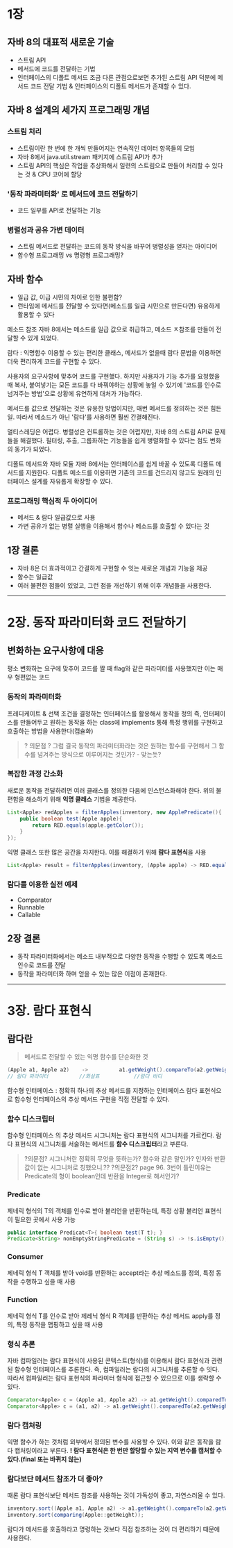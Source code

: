 # 1장
## 자바 8의 대표적 새로운 기술
- 스트림 API
- 메서드에 코드를 전달하는 기법
- 인터페이스의 디폴트 메서드
조금 다른 관점으로보면 추가된 스트림 API 덕분에 메서드 코드 전달 기법 & 인터페이스의 디폴트 메서드가 존재할 수 있다. 

## 자바 8 설계의 세가지 프로그래밍 개념
### 스트림 처리 
- 스트림이란 한 번에 한 개씩 만들어지는 연속적인 데이터 항목들의 모임
- 자바 8에서 java.util.stream 패키지에 스트림 API가 추가
- 스트림 API의 핵심은 작업을 추상화해서 일련의 스트림으로 만들어 처리할 수 있다는 것 & CPU 코어에 할당
### '동작 파라미터화' 로 메서드에 코드 전달하기
- 코드 일부를 API로 전달하는 기능
### 병렬성과 공유 가변 데이터
- 스트림 메서드로 전달하는 코드의 동작 방식을 바꾸어 병렬성을 얻자는 아이디어
- 함수형 프로그래밍 vs 명령형 프로그래밍?


## 자바 함수
- 일급 값, 이급 시민의 차이로 인한 불편함?
- 런타임에 메서드를 전달할 수 있다면(메소드를 일급 시민으로 만든다면) 유용하게 활용할 수 있다

메소드 참조
자바 8에서는 메소드를 일급 값으로 취급하고, 메소드 ㅈ참조를 만들어 전달할 수 있게 되었다. 

람다 : 익명함수
이용할 수 있는 편리한 클래스, 메서드가 없을때 람다 문법을 이용하면 더욱 편리하게 코드를 구현할 수 있다.

사용자의 요구사항에 맞추어 코드를 구현했다. 하지만 사용자가 기능 추가를 요청했을 때 복사, 붙여넣기는 모든 코드를 다 바꿔야하는 상황에 놓일 수 있기에 '코드를 인수로 넘겨주는 방법'으로 상황에 유연하게 대처가 가능하다. 

메서드를 값으로 전달하는 것은 유용한 방법이지만, 매번 메서드를 정의하는 것은 힘든 일. 따라서 메소드가 아닌 '람다'를 사용하면 훨씬 간결해진다. 

멀티스레딩은 어렵다. 병렬성은 컨트롤하는 것은 어렵지만, 자바 8의 스트림 API로 문제들을 해결했다. 필터링, 추출, 그룹화하는 기능들을 쉽게 병렬화할 수 있다는 점도 변화의 동기가 되었다. 

디폴트 메서드와 자바 모듈
자바 8에서는 인터페이스를 쉽게 바꿀 수 있도록 디폴트 메서드를 지원한다. 디폴트 메소드를 이용하면 기존의 코드를 건드리지 않고도 원래의 인터페이스 설계를 자유롭게 확장할 수 있다. 

### 프로그래밍 핵심적 두 아이디어
- 메서드 & 람다 일급값으로 사용
- 가변 공유가 없는 병렬 실행을 이용해서 함수나 메소드를 호출할 수 있다는 것


## 1장 결론
- 자바 8은 더 효과적이고 간결하게 구현할 수 잇는 새로운 개념과 기능을 제공
- 함수는 일급값
- 여러 불편한 점들이 있었고, 그런 점을 개선하기 위해 이후 개념들을 사용한다.

---
# 2장. 동작 파라미터화 코드 전달하기
## 변화하는 요구사항에 대응
평소 변화하는 요구에 맞추어 코드를 짤 때 flag와 같은 파라미터를 사용했지만 이는 매우 형편없는 코드
### 동작의 파라미터화 
프레디케이트 & 선택 조건을 결정하는 인터페이스를 활용해서 동작을 정의
즉, 인터페이스를 만들어두고 원하는 동작을 하는 class에 implements 통해 특정 행위를 구현하고 호출하는 방법을 사용한다(캡슐화)
> ? 의문점 ?  그럼 결국 동작의 파라미터화라는 것은 원하는 함수를 구현해서 그 함수를 넘겨주는 방식으로 이루어지는 것인가? -  맞는듯?

### 복잡한 과정 간소화
새로운 동작을 전달하려면 여러 클래스를 정의한 다음에 인스턴스화해야 한다.
위의 불편함을 해소하기 위해 **익명 클래스** 기법을 제공한다. 
``` java
List<Apple> redApples = filterApples(inventory, new ApplePredicate(){
	public boolean test(Apple apple){
    	return RED.equals(apple.getColor());
    }
});
```
익명 클래스 또한 많은 공간을 차지한다. 이를 해결하기 위해 **람다 표현식**을 사용
``` java
List<Apple> result = filterApples(inventory, (Apple apple) -> RED.equals(apple.getColor()));
```

### 람다를 이용한 실전 예제
- Comparator
- Runnable
- Callable


## 2장 결론
- 동작 파라미터화에서는 메소드 내부적으로 다양한 동작을 수행할 수 있도록 메소드 인수로 코드를 전달
- 동작을 파라미터화 하며 얻을 수 있는 많은 이점이 존재한다.


---
# 3장. 람다 표현식
## 람다란
> 메서드로 전달할 수 있는 익명 함수를 단순화한 것

```java
(Apple a1, Apple a2) 	-> 			a1.getWeight().compareTo(a2.getWeight());
// 람다 파라미터  		//화살표 			//람다 바디
```

함수형 인터페이스 : 정확히 하나의 추상 메서드를 지정하는 인터페이스
람다 표현식으로 함수형 인터페이스의 추상 메서드 구현을 직접 전달할 수 있다. 

### 함수 디스크립터
함수형 인터페이스 의 추상 메서드 시그니처는 람다 표현식의 시그니처를 가르킨다. 
람다 표현식의 시그니처를 서술하는 메서드를 **함수 디스크립터**라고 부른다. 
> ?의문점? 시그니처란 정확히 무엇을 뜻하는가? 함수와 같은 말인가? 인자와 반환값이 없는 시그니처로 칭했으니.??
> ?의문점2? page 96. 3번이 틀린이유는 Predicate의 형이 boolean인데 반환을 Integer로 해서인가?

### Predicate
제네릭 형식의 T의 객체를 인수로 받아 불리언을 반환하는데, 특정 상황 불리언 표현식이 필요한 곳에서 사용 가능
``` java
public interface Predicat<T>{ boolean test(T t); }
Predicate<String> nonEmptyStringPredicate = (String s) -> !s.isEmpty();
```

### Consumer
제네릭 형식 T 객체를 받아 void를 반환하는 accept라는 추상 메소드를 정의, 특정 동작을 수행하고 싶을 때 사용

### Function
제네릭 형식 T를 인수로 받아 제레닉 형식 R 객체를 반환하는 추상 메서드 apply를 정의, 특정 동작을 맵핑하고 싶을 때 사용

### 형식 추론
자바 컴파일러는 람다 표현식이 사용된 콘텍스트(형식)를 이용해서 람다 표현식과 관련된 함수형 인터페이스를 추론한다. 즉, 컴파일러는 람다의 시그니처를 추론할 수 잇다. 따라서 컴파일러는 람다 표현식의 파라미터 형식에 접근할 수 있으므로 이를 생략할 수 있다.
``` java
Comparator<Apple> c = (Apple a1, Apple a2) -> a1.getWeight().comparedTo(a2.getWeight());
Comparator<Apple> c = (a1, a2) -> a1.getWeight().comparedTo(a2.getWeight());
```

### 람다 캡처링
익명 함수가 하는 것처럼 외부에서 정의된 변수를 사용할 수 있다. 이와 같은 동작을 람다 캡처링이라고 부른다.
**! 람다 표현식은 한 번만 할당할 수 있는 지역 변수를 캡처할 수 있다.(final 또는 바뀌지 않는)**

### 람다보단 메서드 참조가 더 좋아?
때론 람다 표현식보단 메서드 참조를 사용하는 것이 가독성이 좋고, 자연스러울 수 있다. 
``` java
inventory.sort((Apple a1, Apple a2) -> a1.getWeight().compareTo(a2.getWeight()));
inventory.sort(comparing(Apple::getWeight));
```
람다가 메서드를 호출하라고 명령하는 것보다 직접 참조하는 것이 더 편리하기 때문에 사용한다. 

